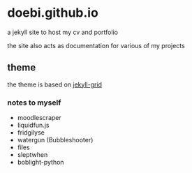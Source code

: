 # doebi.github.io
a jekyll site to host my cv and portfolio

the site also acts as documentation for various of my projects

## theme
the theme is based on [jekyll-grid](https://github.com/femmebot/jekyll-grid)

### notes to myself
* moodlescraper
* liquidfun.js
* fridgilyse
* watergun (Bubbleshooter)
* files
* sleptwhen
* boblight-python
